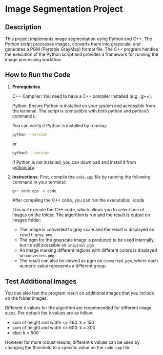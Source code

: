 # Image Segmentation Project

## Description

This project implements image segmentation using Python and C++. The Python script processes images, converts them into grayscale, and generates a PGM (Portable GrayMap) format file. The C++ program handles the execution of the Python script and provides a framework for running the image processing workflow.


## How to Run the Code

1. **Prerequisites**

    C++ Compiler: You need to have a C++ compiler installed (e.g., g++).

    Python: Ensure Python is installed on your system and accessible from the terminal. The script is compatible with both python and python3 commands.

    You can verify if Python is installed by running:

    ```bash
    python --version
    ```

    or

    ```bash
    python3 --version
    ```
    
    If Python is not installed, you can download and install it from [python.org](https://www.python.org).


2. **Instructions**:
   First, compile the `code.cpp` file by running the following command in your terminal:
   ```bash
   g++ code.cpp -o code
   ```

    After compiling the C++ code, you can run the executable:
    ./code

    This will execute the C++ code, which allows you to select one of images on the folder. The algorithm is run and the result is output on images folder:

    - The image is converted to gray scale and the result is displayed on `result_gray.png`
    - The pgm for the grayscale image is produced to be used internally, but its still acessible on `original.pgm`
    - An image marking different regions with different colors is displayed on `converted.png`
    - The result can also be viewed as pgm on `converted.pgm`, where each numeric value represents a different group

## Test Additional Images  

You can also test the program result on additional images that you include on the folder images.

Different k values for the algorithm are recommended for different image sizes. Per default the k values are as follow:

- sum of height and width <= 260: k = 150 
- sum of height and width <= 600: k = 300 
- else: k = 500

However for more robust results, different k values can be used by changing the threshold to a specific value on the `code.cpp` file

    